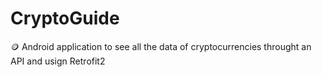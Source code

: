 # CryptoGuide
🪙 Android application to see all the data of cryptocurrencies throught an API and usign Retrofit2 
